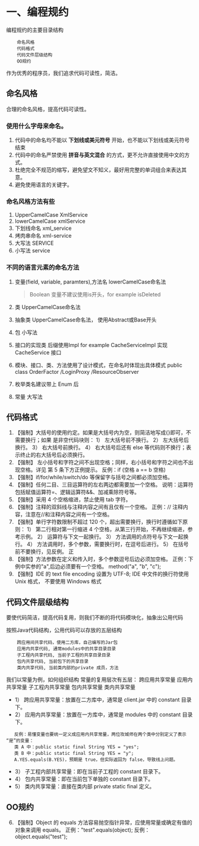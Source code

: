 # 一、编程规约

编程规约的主要目录结构

		命名风格
		代码格式
		代码文件层级结构
		OO规约

作为优秀的程序员，我们追求代码可读性，简洁。
## 命名风格


合理的命名风格，提高代码可读性。

### 使用什么字母来命名。

1. 代码中的命名均不能以 **下划线或美元符号** 开始，也不能以下划线或美元符号结束
2. 代码中的命名严禁使用 **拼音与英文混合** 的方式，更不允许直接使用中文的方式。
3. 杜绝完全不规范的缩写，避免望文不知义，最好用完整的单词组合来表达其意。
4. 避免使用语言的关键字。

### 命名风格方法有些

1. UpperCamelCase    XmlService
2. lowerCamelCase    xmlService
3. 下划线命名        xml_service
4. 烤肉串命名        xml-service
5. 大写法            SERVICE
6. 小写法            service

### 不同的语言元素的命名方法

1. 变量(field, variable, paramters),方法名  lowerCamelCase命名法
	>Boolean 变量不建议使用is开头，for example isDeleted
2. 类          UpperCamelCase命名法
3. 抽象类      UpperCamelCase命名法， 使用Abstract或Base开头

4. 包      小写法
5. 接口的实现类 后缀使用Impl for example  CacheServiceImpl 实现 CacheService 接口
6. 模块、接口、类、方法使用了设计模式，在命名时体现出具体模式 public class OrderFactor /LoginProxy /ResourceObserver
7. 枚举类名建议带上 Enum 后
8. 常量 大写法

## 代码格式
1. 【强制】大括号的使用约定。如果是大括号内为空，则简洁地写成{}即可，不需要换行；如果 是非空代码块则：  1） 左大括号前不换行。  2） 左大括号后换行。  3） 右大括号前换行。  4） 右大括号后还有 else 等代码则不换行；表示终止的右大括号后必须换行。
2. 【强制】 左小括号和字符之间不出现空格；同样，右小括号和字符之间也不出现空格。详见 第 5 条下方正例提示。  反例：if (空格 a == b 空格)
3. 【强制】if/for/while/switch/do 等保留字与括号之间都必须加空格。
4. 【强制】任何二目、三目运算符的左右两边都需要加一个空格。 说明：运算符包括赋值运算符=、逻辑运算符&&、加减乘除符号等。
5. 【强制】采用 4 个空格缩进，禁止使用 tab 字符。
6. 【强制】注释的双斜线与注释内容之间有且仅有一个空格。 正例：// 注释内容，注意在//和注释内容之间有一个空格。
7. 【强制】单行字符数限制不超过 120 个，超出需要换行，换行时遵循如下原则：  1） 第二行相对第一行缩进 4 个空格，从第三行开始，不再继续缩进，参考示例。  2） 运算符与下文一起换行。  3） 方法调用的点符号与下文一起换行。  4） 方法调用时，多个参数，需要换行时，在逗号后进行。  5） 在括号前不要换行，见反例。 正
8. 【强制】方法参数在定义和传入时，多个参数逗号后边必须加空格。 正例：下例中实参的"a",后边必须要有一个空格。 method("a", "b", "c");
9. 【强制】IDE 的 text file encoding 设置为 UTF-8; IDE 中文件的换行符使用 Unix 格式， 不要使用 Windows 格式


## 代码文件层级结构

要使代码简洁，提高代码复用，则我们不断的将代码模块化，抽象出公用代码

按照Java代码结构，公用代码可以存放的五层结构

		跨应用间共享代码，使用二方库，自己编写的Jar包
		应用内共享代码, 通常modules中的共享目录目录
		子工程内共享代码, 当前子工程的共享目录目录
		包内共享代码, 当前包下的共享目录
		类内共享代码, 当前类内部的private 成员，方法


我们以常量为例，如何组织结构
常量的复用层次有五层：
		跨应用共享常量
		应用内共享常量
		子工程内共享常量
		包内共享常量
		类内共享常量

* 1） 跨应用共享常量：放置在二方库中，通常是 client.jar 中的 constant 目录下。
* 2） 应用内共享常量：放置在一方库中，通常是 modules 中的 constant 目录下。
 ```
    反例：易懂变量也要统一定义成应用内共享常量，两位攻城师在两个类中分别定义了表示 “是”的变量：
    类 A 中：public static final String YES = "yes";
    类 B 中：public static final String YES = "y";
    A.YES.equals(B.YES)，预期是 true，但实际返回为 false，导致线上问题。
```
* 3） 子工程内部共享常量：即在当前子工程的 constant 目录下。
* 4） 包内共享常量：即在当前包下单独的 constant 目录下。
* 5） 类内共享常量：直接在类内部 private static final 定义。


## OO规约



6. 【强制】Object 的 equals 方法容易抛空指针异常，应使用常量或确定有值的对象来调用 equals。
正例："test".equals(object); 反例：object.equals("test");
